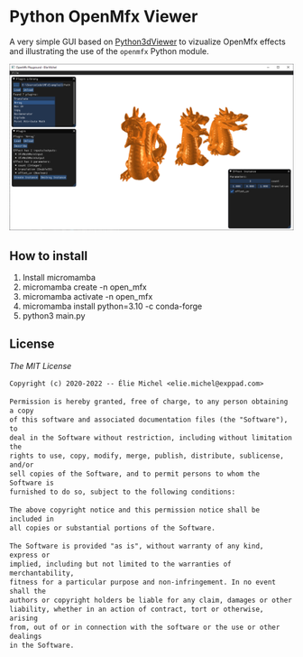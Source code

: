 Python OpenMfx Viewer
=====================

A very simple GUI based on [Python3dViewer](https://github.com/eliemichel/Python3dViewer) to vizualize OpenMfx effects and illustrating the use of the `openmfx` Python module.

![Screenshot](doc/screenshot.png)

## How to install

1. Install micromamba
2. micromamba create -n open_mfx
2. micromamba activate -n open_mfx
3. micromamba install python=3.10 -c conda-forge
4. python3 main.py  

License
-------

*The MIT License*

```
Copyright (c) 2020-2022 -- Élie Michel <elie.michel@exppad.com>

Permission is hereby granted, free of charge, to any person obtaining a copy
of this software and associated documentation files (the "Software"), to
deal in the Software without restriction, including without limitation the
rights to use, copy, modify, merge, publish, distribute, sublicense, and/or
sell copies of the Software, and to permit persons to whom the Software is
furnished to do so, subject to the following conditions:

The above copyright notice and this permission notice shall be included in
all copies or substantial portions of the Software.

The Software is provided "as is", without warranty of any kind, express or
implied, including but not limited to the warranties of merchantability,
fitness for a particular purpose and non-infringement. In no event shall the
authors or copyright holders be liable for any claim, damages or other
liability, whether in an action of contract, tort or otherwise, arising
from, out of or in connection with the software or the use or other dealings
in the Software.
```
